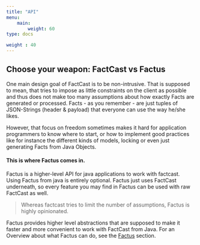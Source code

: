 ```yaml
---
title: "API"
menu:
    main:
        weight: 60
type: docs

weight : 40
---
```


## Choose your weapon: FactCast vs Factus

One main design goal of FactCast is to be non-intrusive. That is supposed to mean, that tries to impose as little
constraints on the client as possible and thus does not make too many assumptions about how exactly Facts are generated
or processed. Facts - as you remember - are just tuples of JSON-Strings (header & payload) that everyone can use the way
he/she likes.

However, that focus on freedom sometimes makes it hard for application programmers to know where to start, or how to
implement good practices like for instance the different kinds of models, locking or even just generating Facts from
Java Objects.

#### This is where Factus comes in.

Factus is a higher-level API for java applications to work with factcast. Using Factus from java is entirely optional.
Factus just uses FactCast underneath, so every feature you may find in Factus can be used with raw FactCast as well.

> Whereas factcast tries to limit the number of assumptions, Factus is highly opinionated.

Factus provides higher level abstractions that are supposed to make it faster and more convenient to work with FactCast
from Java. For an Overview about what Factus can do, see the [Factus](/usage/factus) section.

